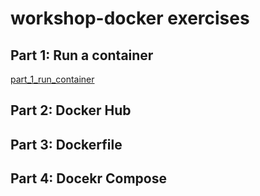 # workshop-docker exercises

## Part 1: Run a container
[part_1_run_container](part_1_run_container/README.md)
## Part 2: Docker Hub
## Part 3: Dockerfile
## Part 4: Docekr Compose

